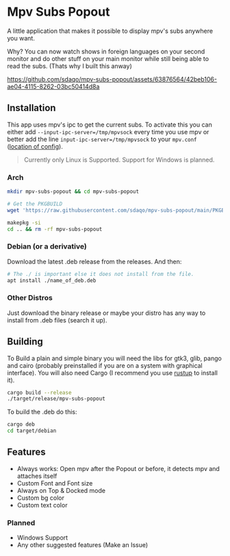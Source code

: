 # Mpv Subs Popout 
A little application that makes it possible to display mpv's subs anywhere you want.

Why? You can now watch shows in foreign languages on your second monitor and do other stuff on your main monitor while still being able to read the subs. (Thats why I built this anway)

https://github.com/sdaqo/mpv-subs-popout/assets/63876564/42beb106-ae04-4115-8262-03bc50414d8a


## Installation
This app uses mpv's ipc to get the current subs. To activate this you can either add `--input-ipc-server=/tmp/mpvsock` every time you use mpv or better add the line `input-ipc-server=/tmp/mpvsock` to your `mpv.conf` ([location of config](https://mpv.io/manual/stable/#files)).

> Currently only Linux is Supported. Support for Windows is planned.

### Arch
```sh
mkdir mpv-subs-popout && cd mpv-subs-popout

# Get the PKGBUILD
wget 'https://raw.githubusercontent.com/sdaqo/mpv-subs-popout/main/PKGBUILD'

makepkg -si
cd .. && rm -rf mpv-subs-popout
```

### Debian (or a derivative)
Download the latest .deb release from the releases. And then:

```sh
# The ./ is important else it does not install from the file.
apt install ./name_of_deb.deb
```

### Other Distros
Just download the binary release or maybe your distro has any way to install from .deb files (search it up).


## Building
To Build a plain and simple binary you will need the libs for gtk3, glib, pango and cairo (probably preinstalled if you are on a system with graphical interface). You will also need Cargo (I recommend you use [rustup](https://rustup.rs/) to install it).
```sh
cargo build --release
./target/release/mpv-subs-popout
```
To build the .deb do this:
```sh
cargo deb
cd target/debian
```


## Features
- Always works: Open mpv after the Popout or before, it detects mpv and attaches itself
- Custom Font and Font size
- Always on Top & Docked mode
- Custom bg color
- Custom text color

### Planned
- Windows Support
- Any other suggested features (Make an Issue)
